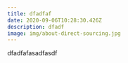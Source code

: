 ```yaml
---
title: dfadfaf
date: 2020-09-06T10:28:30.426Z
description: dfadf
image: img/about-direct-sourcing.jpg
---
```

dfadfafasadfasdf